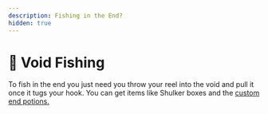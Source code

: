```yaml
---
description: Fishing in the End?
hidden: true
---
```


# 🎣 Void Fishing

To fish in the end you just need you throw your reel into the void and pull it once it tugs your hook. You can get items like Shulker boxes and the [custom end potions.](broken-reference)
